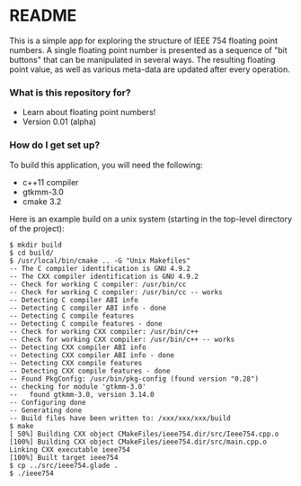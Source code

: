 # README #

This is a simple app for exploring the structure of IEEE 754 floating point numbers.  A single floating point number is presented as a sequence of "bit buttons" that can be manipulated in several ways.  The resulting floating point value, as well as various meta-data are updated after every operation.

### What is this repository for? ###

* Learn about floating point numbers!
* Version 0.01 (alpha)

### How do I get set up? ###

To build this application, you will need the following:

* c++11 compiler
* gtkmm-3.0
* cmake 3.2

Here is an example build on a unix system (starting in the top-level directory of the project):

```
$ mkdir build
$ cd build/
$ /usr/local/bin/cmake .. -G "Unix Makefiles"
-- The C compiler identification is GNU 4.9.2
-- The CXX compiler identification is GNU 4.9.2
-- Check for working C compiler: /usr/bin/cc
-- Check for working C compiler: /usr/bin/cc -- works
-- Detecting C compiler ABI info
-- Detecting C compiler ABI info - done
-- Detecting C compile features
-- Detecting C compile features - done
-- Check for working CXX compiler: /usr/bin/c++
-- Check for working CXX compiler: /usr/bin/c++ -- works
-- Detecting CXX compiler ABI info
-- Detecting CXX compiler ABI info - done
-- Detecting CXX compile features
-- Detecting CXX compile features - done
-- Found PkgConfig: /usr/bin/pkg-config (found version "0.28") 
-- checking for module 'gtkmm-3.0'
--   found gtkmm-3.0, version 3.14.0
-- Configuring done
-- Generating done
-- Build files have been written to: /xxx/xxx/xxx/build
$ make
[ 50%] Building CXX object CMakeFiles/ieee754.dir/src/Ieee754.cpp.o
[100%] Building CXX object CMakeFiles/ieee754.dir/src/main.cpp.o
Linking CXX executable ieee754
[100%] Built target ieee754
$ cp ../src/ieee754.glade .
$ ./ieee754 
```
